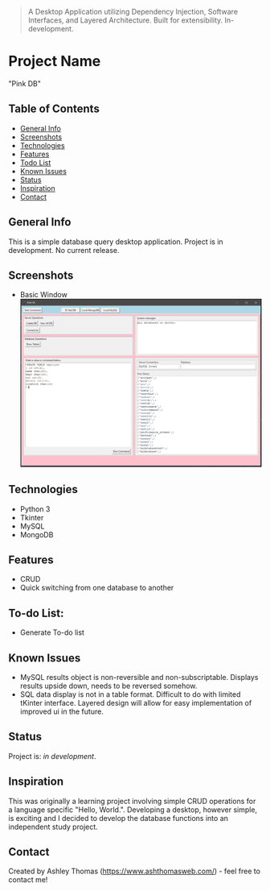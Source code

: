 > A Desktop Application utilizing Dependency Injection, Software Interfaces, and Layered Architecture. Built for extensibility. In-development.

# Project Name
"Pink DB"

## Table of Contents
* [General Info](#general-info)
* [Screenshots](#screenshots)
* [Technologies](#technologies)
* [Features](#features)
* [Todo List](#todo-list)
* [Known Issues](#known-issues)
* [Status](#status)
* [Inspiration](#inspiration)
* [Contact](#contact)

## General Info
This is a simple database query desktop application. Project is in development. No current release. 

## Screenshots
* Basic Window
![Example screenshot](/pink-db/readme/pinkDB-capture3.PNG)

## Technologies
* Python 3
* Tkinter
* MySQL
* MongoDB

## Features
* CRUD
* Quick switching from one database to another

## To-do List:
* Generate To-do list

## Known Issues 
* MySQL results object is non-reversible and non-subscriptable. Displays results upside down, needs to be reversed somehow.
* SQL data display is not in a table format. Difficult to do with limited tKinter interface. Layered design will allow for easy implementation of improved ui in the future. 

## Status
Project is: _in development_.

## Inspiration
This was originally a learning project involving simple CRUD operations for a language specific "Hello, World.". Developing a desktop, however simple, is exciting and I decided to develop the database functions into an independent study project.

## Contact
Created by Ashley Thomas (https://www.ashthomasweb.com/) - feel free to contact me!